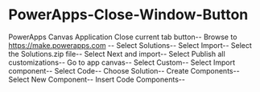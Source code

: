# PowerApps-Close-Window-Button
PowerApps Canvas Application Close current tab button--
Browse to https://make.powerapps.com --
Select Solutions--
Select Import--
Select the Solutions.zip file--
Select Next and import--
Select Publish all customizations--
Go to app canvas--
Select Custom--
Select Import component--
Select Code--
Choose Solution--
Create Components--
Select New Component--
Insert Code Components--
